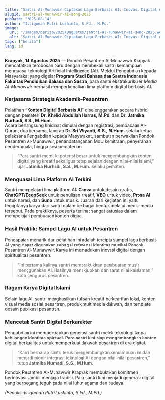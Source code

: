 ```yaml
---
title: "Santri Al-Munawwir Ciptakan Lagu Berbasis AI: Inovasi Digital di Dunia Pesantren"
slugId: santri-al-munawwir-ai-song-2025
pubDate: "2025-08-14"
author: "Istiqomah Putri Lushinta, S.Pd., M.Pd."
image:
  url: "/images/berita/2025/8agustus/santri-al-munawwir-ai-song-2025.webp"
  alt: "Santri Al-Munawwir Ciptakan Lagu Berbasis AI: Inovasi Digital di Dunia Pesantren"
tags: ["berita"]
lang: id
---
```


**Krapyak, 14 Agustus 2025** — Pondok Pesantren Al-Munawwir Krapyak mencatatkan terobosan baru dengan membekali santri kemampuan menguasai teknologi Artificial Intelligence (AI). Melalui Pengabdian kepada Masyarakat yang digelar **Program Studi Bahasa dan Sastra Indonesia Fakultas Pendidikan Bahasa dan Sastra**, para santri ekstrakurikuler *Media Al-Munawwir* berhasil memperkenalkan lima platform digital berbasis AI.  

### Kerjasama Strategis Akademik–Pesantren
Pelatihan **“Konten Digital Berbasis AI”** diselenggarakan secara hybrid dengan pemateri **Dr. Kholid Abdullah Harras, M.Pd.** dan **Dr. Jatmika Nurhadi, S.S., M.Hum.**  
Acara berlangsung khidmat dimulai dengan registrasi, pembacaan Al-Quran, doa bersama, laporan **Dr. Sri Wiyanti, S.S., M.Hum.** selaku ketua pelaksana Pengabdian kepada Masyarakat, sambutan perwakilan Pondok Pesantren Al-Munawwir, penandatanganan MoU kemitraan, penyerahan cenderamata, hingga sesi pematerian.  
> “Para santri memiliki potensi besar untuk mengembangkan konten digital yang kreatif sekaligus tetap sejalan dengan nilai-nilai Islami,” ujar **Jatmika Nurhadi, S.S., M.Hum.** selaku pemateri.  

### Menguasai Lima Platform AI Terkini
Santri mempelajari lima platform AI: **Canva** untuk desain grafis, **ChatGPT/DeepSeek** untuk penulisan kreatif, **VEO** untuk video, **Prosa AI** untuk narasi, dan **Suno** untuk musik. Luaran dari kegiatan ini yaitu terciptanya karya dari santri dalam berbagai bentuk melalui media-media tersebut. Pada praktiknya, peserta terlihat sangat antusias dalam mempelajari pembuatan konten digital.  

### Hasil Praktik: Sampel Lagu AI untuk Pesantren
Pencapaian menarik dari pelatihan ini adalah tercipta sampel lagu berbasis AI yang dapat digunakan sebagai referensi identitas musikal Pondok Pesantren Al-Munawwir. Karya ini memadukan inovasi digital dengan spiritualitas pesantren.  
> “Ini pertama kalinya santri mempraktikkan pembuatan musik menggunakan AI. Hasilnya menakjubkan dan sarat nilai keislaman,” kata pengurus pesantren.  

### Ragam Karya Digital Islami
Selain lagu AI, santri menghasilkan tulisan kreatif berkearifan lokal, konten visual media sosial pesantren, produk multimedia dakwah, dan template desain publikasi pesantren.  

### Mencetak Santri Digital Berkarakter
Pengabdian ini mempersiapkan generasi santri melek teknologi tanpa kehilangan identitas spiritual. Para santri kini siap mengembangkan konten digital berkualitas untuk memperkuat dakwah pesantren di era digital.  
> “Kami berharap santri terus mengembangkan kemampuan ini dan menjadi pionir integrasi teknologi AI dengan nilai-nilai pesantren,” tutup **Jatmika Nurhadi, S.S., M.Hum.**  

Pondok Pesantren Al-Munawwir Krapyak membuktikan komitmen berinovasi sambil menjaga tradisi. Para santri kini menjadi generasi digital yang berpegang teguh pada nilai luhur agama dan budaya.  

*(Penulis: Istiqomah Putri Lushinta, S.Pd., M.Pd.)*  
